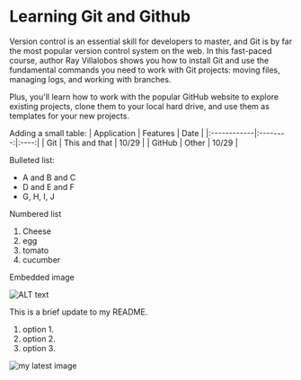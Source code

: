 # Learning Git and Github

Version control is an essential skill for developers to master, and Git is by far the most popular version control system on the web. In this fast-paced course, author Ray Villalobos shows you how to install Git and use the fundamental commands you need to work with Git projects: moving files, managing logs, and working with branches.

Plus, you'll learn how to work with the popular GitHub website to explore existing projects, clone them to your local hard drive, and use them as templates for your new projects.

Adding a small table:
| Application | Features | Date |
|:------------|:--------:|:----:|
| Git | This and that | 10/29 |
| GitHub | Other | 10/29 |

Bulleted list:
- A and B and C
- D and E and F
- G, H, I, J

Numbered list
1. Cheese
2. egg
3. tomato
4. cucumber

Embedded image

![ALT text](C:\Users\flemm\Documents\img1.jpg)

This is a brief update to my README.
1. option 1.
1. option 2.
1. option 3.

![my latest image](https://www.pexels.com/photo/flat-lay-photography-of-baked-foods-302457/)
